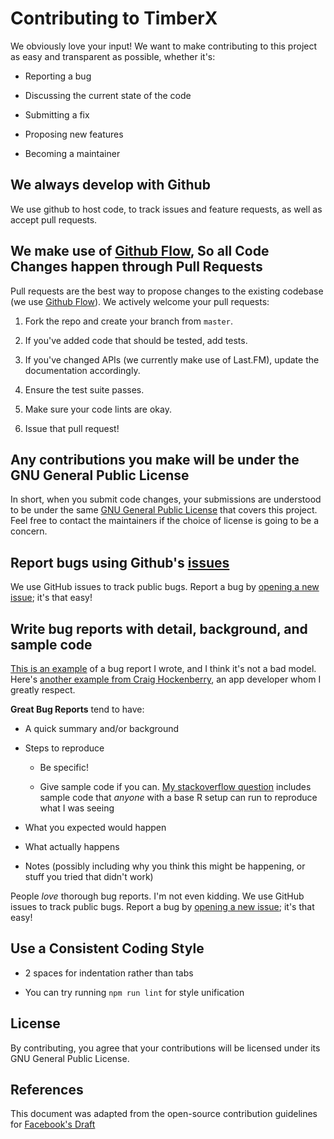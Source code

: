 # Contributing to TimberX

We obviously love your input! We want to make contributing to this project as easy and transparent as possible, whether it's:

- Reporting a bug

- Discussing the current state of the code

- Submitting a fix

- Proposing new features

- Becoming a maintainer

## We always develop with Github

We use github to host code, to track issues and feature requests, as well as accept pull requests.

## We make use of [Github Flow](https://guides.github.com/introduction/flow/index.html), So all Code Changes happen through Pull Requests

Pull requests are the best way to propose changes to the existing codebase (we use [Github Flow](https://guides.github.com/introduction/flow/index.html)). We actively welcome your pull requests:

1. Fork the repo and create your branch from `master`.

2. If you've added code that should be tested, add tests.

3. If you've changed APIs (we currently make use of Last.FM), update the documentation accordingly.

4. Ensure the test suite passes.

5. Make sure your code lints are okay.

6. Issue that pull request!

## Any contributions you make will be under the GNU General Public License

In short, when you submit code changes, your submissions are understood to be under the same [GNU General Public License](https://www.gnu.org/licenses/) that covers this project. Feel free to contact the maintainers if the choice of license is going to be a concern.

## Report bugs using Github's [issues](https://github.com/naman14/TimberX/issues)

We use GitHub issues to track public bugs. Report a bug by [opening a new issue](https://github.com/naman14/TimberX/issues/new/choose); it's that easy!

## Write bug reports with detail, background, and sample code

[This is an example](https://stackoverflow.com/q/48849725/7354463) of a bug report I wrote, and I think it's not a bad model. Here's [another example from Craig Hockenberry](http://www.openradar.me/11905408), an app developer whom I greatly respect.

**Great Bug Reports** tend to have:

- A quick summary and/or background

- Steps to reproduce

  - Be specific!

  - Give sample code if you can. [My stackoverflow question](https://stackoverflow.com/q/53482699/7354463) includes sample code that *anyone* with a base R setup can run to reproduce what I was seeing

- What you expected would happen

- What actually happens

- Notes (possibly including why you think this might be happening, or stuff you tried that didn't work)

People *love* thorough bug reports. I'm not even kidding.
We use GitHub issues to track public bugs. Report a bug by [opening a new issue](https://github.com/naman14/TimberX/issues/new/choose); it's that easy!

## Use a Consistent Coding Style

* 2 spaces for indentation rather than tabs

* You can try running `npm run lint` for style unification

## License

By contributing, you agree that your contributions will be licensed under its GNU General Public License.

## References

This document was adapted from the open-source contribution guidelines for [Facebook's Draft](https://github.com/facebook/draft-js/blob/a9316a723f9e918afde44dea68b5f9f39b7d9b00/CONTRIBUTING.md)
